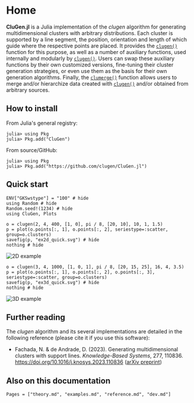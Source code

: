 # Home

**CluGen.jl** is a Julia implementation of the *clugen* algorithm for generating
multidimensional clusters with arbitrary distributions. Each cluster is supported
by a line segment, the position, orientation and length of which guide where the
respective points are placed. It provides the [`clugen()`](@ref) function for this
purpose, as well as a number of auxiliary functions, used internally and modularly
by [`clugen()`](@ref). Users can swap these auxiliary functions by their own
customized versions, fine-tuning their cluster generation strategies, or even
use them as the basis for their own generation algorithms. Finally, the
[`clumerge()`](@ref) function allows users to merge and/or hierarchize data
created with [`clugen()`](@ref) and/or obtained from arbitrary sources.

## How to install

From Julia's general registry:

```julia-repl
julia> using Pkg
julia> Pkg.add("CluGen")
```

From source/GitHub:

```julia-repl
julia> using Pkg
julia> Pkg.add("https://github.com/clugen/CluGen.jl")
```

## Quick start

```@example quick
ENV["GKSwstype"] = "100" # hide
using Random # hide
Random.seed!(1234) # hide
using CluGen, Plots
```

```@example quick
o = clugen(2, 4, 400, [1, 0], pi / 8, [20, 10], 10, 1, 1.5)
p = plot(o.points[:, 1], o.points[:, 2], seriestype=:scatter, group=o.clusters)
savefig(p, "ex2d_quick.svg") # hide
nothing # hide
```

![2D example](ex2d_quick.svg)

```@example quick
o = clugen(3, 4, 1000, [1, 0, 1], pi / 8, [20, 15, 25], 16, 4, 3.5)
p = plot(o.points[:, 1], o.points[:, 2], o.points[:, 3], seriestype=:scatter, group=o.clusters)
savefig(p, "ex3d_quick.svg") # hide
nothing # hide
```

![3D example](ex3d_quick.svg)

## Further reading

The *clugen* algorithm and its several implementations are detailed in the
following reference (please cite it if you use this software):

* Fachada, N. & de Andrade, D. (2023). Generating multidimensional clusters
  with support lines. *Knowledge-Based Systems*, 277, 110836.
  <https://doi.org/10.1016/j.knosys.2023.110836>
  ([arXiv preprint](https://doi.org/10.48550/arXiv.2301.10327))

## Also on this documentation

```@contents
Pages = ["theory.md", "examples.md", "reference.md", "dev.md"]
```

